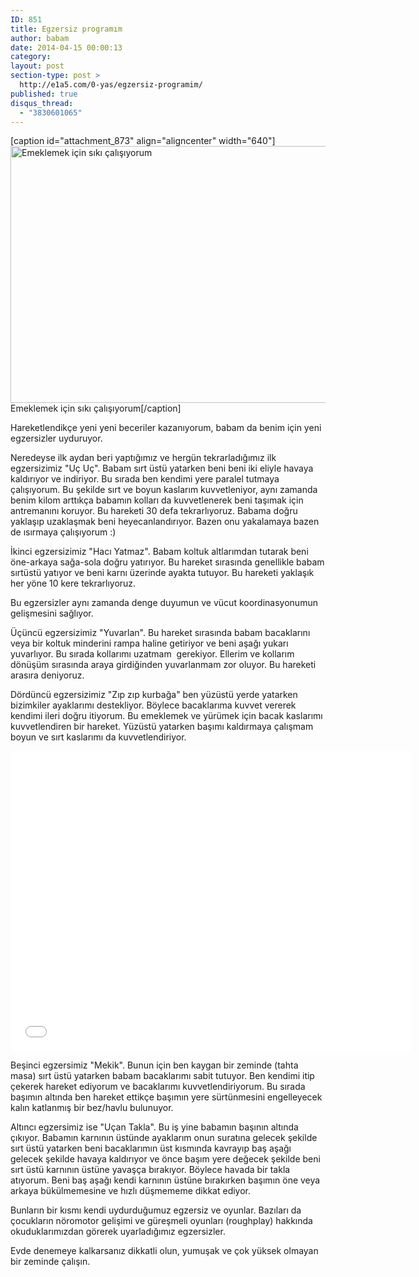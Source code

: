 ```yaml
---
ID: 851
title: Egzersiz programım
author: babam
date: 2014-04-15 00:00:13
category:
layout: post
section-type: post >
  http://e1a5.com/0-yas/egzersiz-programim/
published: true
disqus_thread:
  - "3830601065"
---
```

[caption id="attachment_873" align="aligncenter" width="640"]<a href="http://e1a5.com/wp-content/uploads/2014/04/egzersiz.jpg"><img class="wp-image-873 size-full" src="http://e1a5.com/wp-content/uploads/2014/04/egzersiz.jpg" alt="Emeklemek için sıkı çalışıyorum" width="640" height="411" /></a> Emeklemek için sıkı çalışıyorum[/caption]

Hareketlendikçe yeni yeni beceriler kazanıyorum, babam da benim için yeni egzersizler uyduruyor.

Neredeyse ilk aydan beri yaptığımız ve hergün tekrarladığımız ilk egzersizimiz "Uç Uç". Babam sırt üstü yatarken beni beni iki eliyle havaya kaldırıyor ve indiriyor. Bu sırada ben kendimi yere paralel tutmaya çalışıyorum. Bu şekilde sırt ve boyun kaslarım kuvvetleniyor, aynı zamanda benim kilom arttıkça babamın kolları da kuvvetlenerek beni taşımak için antremanını koruyor. Bu hareketi 30 defa tekrarlıyoruz. Babama doğru yaklaşıp uzaklaşmak beni heyecanlandırıyor. Bazen onu yakalamaya bazen de ısırmaya çalışıyorum :)

İkinci egzersizimiz "Hacı Yatmaz". Babam koltuk altlarımdan tutarak beni öne-arkaya sağa-sola doğru yatırıyor. Bu hareket sırasında genellikle babam sırtüstü yatıyor ve beni karnı üzerinde ayakta tutuyor. Bu hareketi yaklaşık her yöne 10 kere tekrarlıyoruz.

Bu egzersizler aynı zamanda denge duyumun ve vücut koordinasyonumun gelişmesini sağlıyor.

Üçüncü egzersizimiz "Yuvarlan". Bu hareket sırasında babam bacaklarını veya bir koltuk minderini rampa haline getiriyor ve beni aşağı yukarı yuvarlıyor. Bu sırada kollarımı uzatmam  gerekiyor. Ellerim ve kollarım dönüşüm sırasında araya girdiğinden yuvarlanmam zor oluyor. Bu hareketi arasıra deniyoruz.

Dördüncü egzersizimiz "Zıp zıp kurbağa" ben yüzüstü yerde yatarken bizimkiler ayaklarımı destekliyor. Böylece bacaklarıma kuvvet vererek kendimi ileri doğru itiyorum. Bu emeklemek ve yürümek için bacak kaslarımı kuvvetlendiren bir hareket. Yüzüstü yatarken başımı kaldırmaya çalışmam boyun ve sırt kaslarımı da kuvvetlendiriyor.

<iframe src="//www.youtube.com/embed/g7J1t96bJwM" width="640" height="480" frameborder="0" allowfullscreen="allowfullscreen"></iframe>

Beşinci egzersimiz "Mekik". Bunun için ben kaygan bir zeminde (tahta masa) sırt üstü yatarken babam bacaklarımı sabit tutuyor. Ben kendimi itip çekerek hareket ediyorum ve bacaklarımı kuvvetlendiriyorum. Bu sırada başımın altında ben hareket ettikçe başımın yere sürtünmesini engelleyecek kalın katlanmış bir bez/havlu bulunuyor.

Altıncı egzersimiz ise "Uçan Takla". Bu iş yine babamın başının altında çıkıyor. Babamın karnının üstünde ayaklarım onun suratına gelecek şekilde sırt üstü yatarken beni bacaklarımın üst kısmında kavrayıp baş aşağı gelecek şekilde havaya kaldırıyor ve önce başım yere değecek şekilde beni sırt üstü karnının üstüne yavaşça bırakıyor. Böylece havada bir takla atıyorum. Beni baş aşağı kendi karnının üstüne bırakırken başımın öne veya arkaya bükülmemesine ve hızlı düşmememe dikkat ediyor.

Bunların bir kısmı kendi uydurduğumuz egzersiz ve oyunlar. Bazıları da çocukların nöromotor gelişimi ve güreşmeli oyunları (roughplay) hakkında okuduklarımızdan görerek uyarladığımız egzersizler.

Evde denemeye kalkarsanız dikkatli olun, yumuşak ve çok yüksek olmayan bir zeminde çalışın.

&nbsp;
